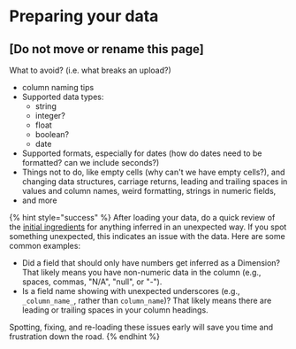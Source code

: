 # Preparing your data

## \[Do not move or rename this page\]

What to avoid? \(i.e. what breaks an upload?\)

* column naming tips
* Supported data types:
  * string
  * integer?
  * float
  * boolean?
  * date
* Supported formats, especially for dates \(how do dates need to be formatted? can we include seconds?\)
* Things not to do, like empty cells \(why can't we have empty cells?\), and changing data structures, carriage returns, leading and trailing spaces in values and column names, weird formatting, strings in numeric fields, 
* and more

{% hint style="success" %}
After loading your data, do a quick review of the [initial ingredients](../data-sources/add-a-data-source/#initial-ingredients) for anything inferred in an unexpected way. If you spot something unexpected, this indicates an issue with the data. Here are some common examples:

* Did a field that should only have numbers get inferred as a Dimension? That likely means you have non-numeric data in the column \(e.g., spaces, commas, "N/A", "null", or "-"\).
* Is a field name showing with unexpected underscores \(e.g., `_column_name_`, rather than `column_name`\)? That likely means there are leading or trailing spaces in your column headings.

Spotting, fixing, and re-loading these issues early will save you time and frustration down the road.
{% endhint %}

